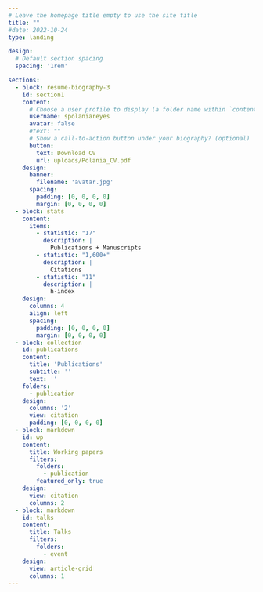 ```yaml
---
# Leave the homepage title empty to use the site title
title: ""
#date: 2022-10-24
type: landing

design:
  # Default section spacing
  spacing: '1rem'

sections:
  - block: resume-biography-3
    id: section1
    content:
      # Choose a user profile to display (a folder name within `content/authors/`)
      username: spolaniareyes
      avatar: false
      #text: ""
      # Show a call-to-action button under your biography? (optional)
      button:
        text: Download CV
        url: uploads/Polania_CV.pdf
    design:    
      banner: 
        filename: 'avatar.jpg'
      spacing:
        padding: [0, 0, 0, 0]
        margin: [0, 0, 0, 0]
  - block: stats
    content:
      items:
        - statistic: "17"
          description: |
            Publications + Manuscripts 
        - statistic: "1,600+"
          description: |
            Citations
        - statistic: "11"
          description: |
            h-index
    design:
      columns: 4
      align: left    
      spacing:
        padding: [0, 0, 0, 0]
        margin: [0, 0, 0, 0]
  - block: collection
    id: publications
    content:
      title: 'Publications'
      subtitle: ''
      text: '' 
    folders:
      - publication
    design:
      columns: '2'
      view: citation
      padding: [0, 0, 0, 0]
  - block: markdown
    id: wp
    content:
      title: Working papers
      filters:
        folders:
          - publication
        featured_only: true
    design:
      view: citation
      columns: 2
  - block: markdown
    id: talks
    content:
      title: Talks
      filters:
        folders:
          - event
    design:
      view: article-grid
      columns: 1
---
```

